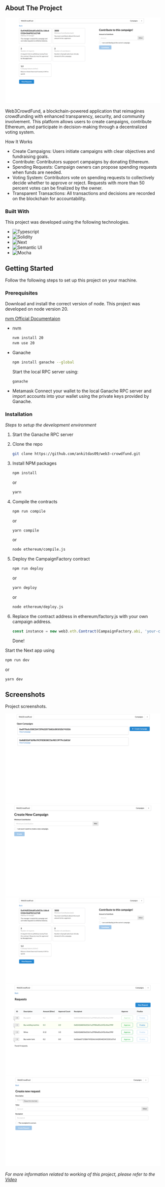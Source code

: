 ## About The Project

[![Screen Shot][product-screenshot]]()

Web3CrowdFund, a blockchain-powered application that reimagines crowdfunding with enhanced transparency, security, and community involvement. This platform allows users to create campaigns, contribute Ethereum, and participate in decision-making through a decentralized voting system.

How It Works

- Create Campaigns: Users initiate campaigns with clear objectives and fundraising goals.
- Contribute: Contributors support campaigns by donating Ethereum.
- Spending Requests: Campaign owners can propose spending requests when funds are needed.
- Voting System: Contributors vote on spending requests to collectively decide whether to approve or reject. Requests with more than 50 percent votes can be finalized by the owner.
- Transparent Transactions: All transactions and decisions are recorded on the blockchain for accountability.

### Built With

This project was developed using the following technologies.

- ![Typescript][Typescript-url]
- ![Solidity][Solidity-url]
- ![Next][Next.js]
- ![Semantic UI][SemanticUI-url]
- ![Mocha][Mocha-url]

## Getting Started

Follow the following steps to set up this project on your machine.

### Prerequisites

Download and install the correct version of node. This project was developed on node version 20.

[nvm Official Documentaion](https://github.com/nvm-sh/nvm)

- nvm

  ```sh
  nvm install 20
  nvm use 20
  ```

- Ganache
  ```sh
  npm install ganache --global
  ```
  Start the local RPC server using:
  ```sh
  ganache
  ```
- Metamask
  Connect your wallet to the local Ganache RPC server and import accounts into your wallet using the private keys provided by Ganache.

### Installation

_Steps to setup the development environment_

1. Start the Ganache RPC server
2. Clone the repo
   ```sh
   git clone https://github.com/ankitdas09/web3-crowdfund.git
   ```
3. Install NPM packages
   ```sh
   npm install
   ```
   or
   ```sh
   yarn
   ```
4. Compile the contracts

   ```sh
   npm run compile
   ```

   or

   ```sh
   yarn compile
   ```

   or

   ```sh
   node ethereum/compile.js
   ```

5. Deploy the CampaignFactory contract

   ```sh
   npm run deploy
   ```

   or

   ```sh
   yarn deploy
   ```

   or

   ```sh
   node ethereum/deploy.js
   ```

6. Replace the contract address in ethereum/factory.js with your own campaign address.

   ```js
   const instance = new web3.eth.Contract(CampaignFactory.abi, 'your-contract-address');
   ```

   Done!

Start the Next app using

```sh
npm run dev
```

or

```sh
yarn dev
```

## Screenshots

Project screenshots.

[![Screen Shot][landing-screenshot]]()
[![Screen Shot][newcampaign-screenshot]]()
[![Screen Shot][product-screenshot]]()
[![Screen Shot][requests-screenshot]]()
[![Screen Shot][newrequest-screenshot]]()

_For more information related to working of this project, please refer to the [Video](https://example.com)_

[contributors-shield]: https://img.shields.io/github/contributors/othneildrew/Best-README-Template.svg?style=for-the-badge
[contributors-url]: https://github.com/othneildrew/Best-README-Template/graphs/contributors
[forks-shield]: https://img.shields.io/github/forks/othneildrew/Best-README-Template.svg?style=for-the-badge
[forks-url]: https://github.com/othneildrew/Best-README-Template/network/members
[stars-shield]: https://img.shields.io/github/stars/othneildrew/Best-README-Template.svg?style=for-the-badge
[stars-url]: https://github.com/othneildrew/Best-README-Template/stargazers
[issues-shield]: https://img.shields.io/github/issues/othneildrew/Best-README-Template.svg?style=for-the-badge
[issues-url]: https://github.com/othneildrew/Best-README-Template/issues
[license-shield]: https://img.shields.io/github/license/othneildrew/Best-README-Template.svg?style=for-the-badge
[license-url]: https://github.com/othneildrew/Best-README-Template/blob/master/LICENSE.txt
[linkedin-shield]: https://img.shields.io/badge/-LinkedIn-black.svg?style=for-the-badge&logo=linkedin&colorB=555
[linkedin-url]: https://linkedin.com/in/othneildrew
[product-screenshot]: screenshots/product.png
[landing-screenshot]: screenshots/landing.png
[newcampaign-screenshot]: screenshots/new-campaign.png
[requests-screenshot]: screenshots/requests.png
[newrequest-screenshot]: screenshots/new-request.png
[Next.js]: https://img.shields.io/badge/next.js-000000?style=for-the-badge&logo=nextdotjs&logoColor=white
[Next-url]: https://nextjs.org/
[React.js]: https://img.shields.io/badge/React-20232A?style=for-the-badge&logo=react&logoColor=61DAFB
[React-url]: https://reactjs.org/
[Vue.js]: https://img.shields.io/badge/Vue.js-35495E?style=for-the-badge&logo=vuedotjs&logoColor=4FC08D
[Vue-url]: https://vuejs.org/
[Angular.io]: https://img.shields.io/badge/Angular-DD0031?style=for-the-badge&logo=angular&logoColor=white
[Angular-url]: https://angular.io/
[Svelte.dev]: https://img.shields.io/badge/Svelte-4A4A55?style=for-the-badge&logo=svelte&logoColor=FF3E00
[Svelte-url]: https://svelte.dev/
[Laravel.com]: https://img.shields.io/badge/Laravel-FF2D20?style=for-the-badge&logo=laravel&logoColor=white
[Laravel-url]: https://laravel.com
[Bootstrap.com]: https://img.shields.io/badge/Bootstrap-563D7C?style=for-the-badge&logo=bootstrap&logoColor=white
[Bootstrap-url]: https://getbootstrap.com
[JQuery.com]: https://img.shields.io/badge/jQuery-0769AD?style=for-the-badge&logo=jquery&logoColor=white
[JQuery-url]: https://jquery.com
[Solidity-url]: https://img.shields.io/badge/Solidity-grey?style=for-the-badge&logo=solidity
[Mocha-url]: https://img.shields.io/badge/Mocha-green?style=for-the-badge&logo=mocha
[Typescript-url]: https://img.shields.io/badge/typescript-black?style=for-the-badge&logo=typescript
[SemanticUI-url]: https://img.shields.io/badge/Semantic%20UI-black?style=for-the-badge&logo=semanticui
